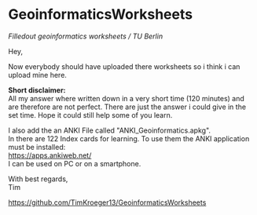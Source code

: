 # GeoinformaticsWorksheets
*Filledout geoinformatics worksheets / TU Berlin*

Hey,

Now everybody should have uploaded there worksheets so i think i can upload mine here.

**Short disclaimer:**<br />
All my answer where written down in a very short time (120 minutes) and are therefore are not perfect. There are just the answer i could give in the set time.
Hope it could still help some of you learn.

I also add the an ANKI File called "ANKI_Geoinformatics.apkg". <br />
In there are 122 Index cards for learning. To use them the ANKI application must be installed: <br />
https://apps.ankiweb.net/  <br />
I can be used on PC or on a smartphone.

With best regards,<br />
Tim

https://github.com/TimKroeger13/GeoinformaticsWorksheets
